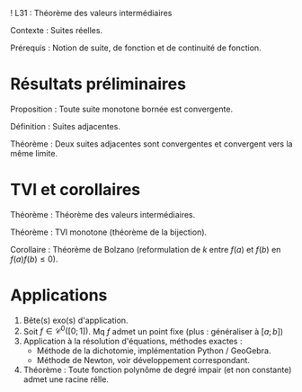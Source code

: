 ! L31 : Théorème des valeurs intermédiaires

Contexte : Suites réelles.

Prérequis : Notion de suite, de fonction et de continuité de fonction.

# Résultats préliminaires

Proposition : Toute suite monotone bornée est convergente.

Définition : Suites adjacentes.

Théorème : Deux suites adjacentes sont convergentes et convergent vers la même limite.

# TVI et corollaires

Théorème : Théorème des valeurs intermédiaires.

Théorème : TVI monotone (théorème de la bijection).

Corollaire : Théorème de Bolzano (reformulation de $k$ entre $f(a)$ et $f(b)$ en $f(a)f(b) \leq 0$).

# Applications

1. Bête(s) exo(s) d'application.
2. Soit $f \in \mathscr C^0([0;1])$. Mq $f$ admet un point fixe (plus : généraliser à $[a;b]$)
3. Application à la résolution d'équations, méthodes exactes :
    - Méthode de la dichotomie, implémentation Python / GeoGebra.
    - Méthode de Newton, voir développement correspondant.
4. Théorème : Toute fonction polynôme de degré impair (et non constante) admet une racine rélle.
